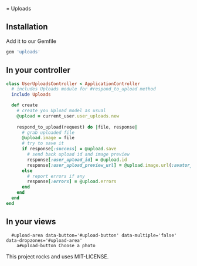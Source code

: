 = Uploads

## Installation

Add it to our Gemfile

```ruby
gem 'uploads'
```

## In your controller

```ruby
class UserUploadsController < ApplicationController
  # includes Uploads module for #respond_to_upload method
  include Uploads

  def create
    # create you Upload model as usual
    @upload = current_user.user_uploads.new
    
    respond_to_upload(request) do |file, response|
      # grab uploaded file
      @upload.image = file
      # try to save it
      if response[:success] = @upload.save
        # send back upload id and image preview
        response[:user_upload_id] = @upload.id
        response[:user_upload_preview_url] = @upload.image.url(:avator_editor)
      else
        # report errors if any
        response[:errors] = @upload.errors
      end
    end
  end
end

```

## In your views

```slim
  #upload-area data-button='#upload-button' data-multiple='false' data-dropzones='#upload-area'
    a#upload-button Choose a photo
```

This project rocks and uses MIT-LICENSE.